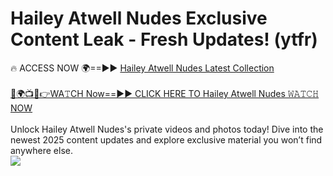 # Hailey Atwell Nudes Exclusive Content Leak - Fresh Updates! (ytfr)

🔥 ACCESS NOW 🌍==►► <a href="https://tinyurl.com/2mz8nhtm" rel="nofollow">Hailey Atwell Nudes Latest Collection</a>
<br><br>
[🔴🌍📺📱👉WA𝚃CH Now==►► CLICK HERE TO Hailey Atwell Nudes 𝚆𝙰𝚃𝙲𝙷 NOW](https://tinyurl.com/2mz8nhtm)
<br><br>
Unlock Hailey Atwell Nudes's private videos and photos today! Dive into the newest 2025 content updates and explore exclusive material you won’t find anywhere else.
<br>
<a href="https://tinyurl.com/2mz8nhtm" rel="nofollow" data-target="animated-image.originalLink"><img src="https://camo.githubusercontent.com/8a4f000d20f83aca3bf7ec5f350d767afa0574a8a352519fd8cfa583a6f93a33/68747470733a2f2f692e696d6775722e636f6d2f644a486b345a712e676966" data-canonical-src="https://i.imgur.com/dJHk4Zq.gif" style="max-width: 100%; display: inline-block;" data-target="animated-image.originalImage"></a>
<br>
